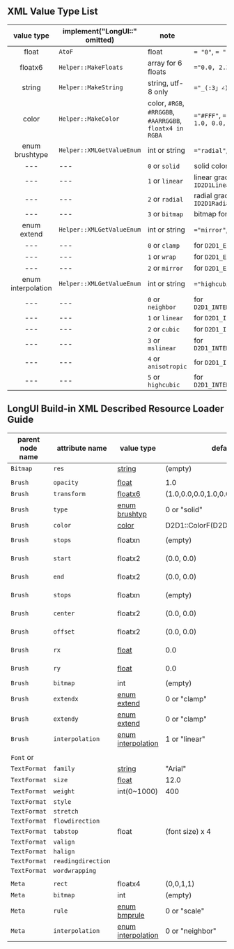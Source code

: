 ## XML Value Type List
value type|implement("LongUI::" omitted)|note|e.g.
:--------:|---------|----|----
<span id="jump_float">float</span>|`AtoF`|float| `= "0"`, `= "1e3"`, `= "-1.0"`
<span id="jump_floatx6">floatx6</span>|`Helper::MakeFloats`|array for 6 floats| `="0.0, 2.33333, -123, 1e-2,0,0"`
<span id="jump_string">string</span>|`Helper::MakeString`|string, utf-8 only| `="_(:3」∠)_"`
<span id="jump_color">color</span>|`Helper::MakeColor`|color, `#RGB`, `#RRGGBB`, `#AARRGGBB`, `floatx4 in RGBA` | `="#FFF"`, `="#ABCDEF"`, `="#88ABCDEF"`, `="0.0, 1.0, 0.0, 1.0"`
<span id="jump_enum_brushtype">enum brushtype</span>|`Helper::XMLGetValueEnum`|int or string| `="radial"`, `="1"`
---|---|`0` or `solid`| solid color brush for `ID2D1SolidColorBrush`
---|---|`1` or `linear`| linear gradient brush for `ID2D1LinearGradientBrush`
---|---|`2` or `radial`| radial gradient brush for `ID2D1RadialGradientBrush`
---|---|`3` or `bitmap`| bitmap for `ID2D1BitmapBrush1`
<span id="jump_enum_extend">enum extend</span>|`Helper::XMLGetValueEnum`|int or string| `="mirror"`, `="1"`
---|---|`0` or `clamp`|for `D2D1_EXTEND_MODE_CLAMP`
---|---|`1` or `wrap`|for `D2D1_EXTEND_MODE_WRAP`
---|---|`2` or `mirror`|for `D2D1_EXTEND_MODE_MIRROR`
<span id="jump_enum_interpolation">enum interpolation</span>|`Helper::XMLGetValueEnum`|int or string| `="highcubic"`, `="1"`
---|---|`0` or `neighbor`|for `D2D1_INTERPOLATION_MODE_NEAREST_NEIGHBOR`
---|---|`1` or `linear`|for `D2D1_INTERPOLATION_MODE_LINEAR`
---|---|`2` or `cubic`|for `D2D1_INTERPOLATION_MODE_CUBIC`
---|---|`3` or `mslinear`|for `D2D1_INTERPOLATION_MODE_MULTI_SAMPLE_LINEAR`
---|---|`4` or `anisotropic`|for `D2D1_INTERPOLATION_MODE_ANISOTROPIC`
---|---|`5` or `highcubic`|for `D2D1_INTERPOLATION_MODE_HIGH_QUALITY_CUBIC`

## LongUI Build-in XML Described Resource Loader Guide
  
parent node name|attribute name|value type|default|note
----------------|--------------|----------|-------|----
`Bitmap`|`res`|[string](#jump_string)|(empty)|URI for image file
  |  |  |  |  
`Brush`|`opacity`|[float](#jump_float)|1.0|opacity for `ID2D1Brush`
`Brush`|`transform`|[floatx6](#jump_jump_floatx6)|(1.0,0.0,0.0,1.0,0.0,0.0)|transform for `ID2D1Brush`
`Brush`|`type`|[enum brushtyp](#jump_enum_brushtype)|0 or "solid"|type for this brush
`Brush`|`color`|[color](#jump_color)|D2D1::ColorF(D2D1::ColorF::Black)|for `solid`, color for  `ID2D1SolidColorBrush`
`Brush`|`stops`|floatxn|(empty)|for `linear` and `radial`,  array in any size "stops" for `ID2D1GradientStopCollection`
`Brush`|`start`|floatx2|(0.0, 0.0)|for `linear`, start point for `D2D1_LINEAR_GRADIENT_BRUSH_PROPERTIES::startPoint`
`Brush`|`end`|floatx2|(0.0, 0.0)|for `linear`, end point for `D2D1_LINEAR_GRADIENT_BRUSH_PROPERTIES::endPoint`
`Brush`|`stops`|floatxn|(empty)|for `linear` and `radial`,  array in any size "stops" for `ID2D1GradientStopCollection`
`Brush`|`center`|floatx2|(0.0, 0.0)|for `radial`, center point for `D2D1_RADIAL_GRADIENT_BRUSH_PROPERTIES::center`
`Brush`|`offset`|floatx2|(0.0, 0.0)|for `radial`, origin offset for `D2D1_RADIAL_GRADIENT_BRUSH_PROPERTIES::gradientOriginOffset`
`Brush`|`rx`|[float](#jump_float)|0.0|for `radial`, x-radiu for `D2D1_RADIAL_GRADIENT_BRUSH_PROPERTIES::radiusX`
`Brush`|`ry`|[float](#jump_float)|0.0|for `radial`, y-radiu for `D2D1_RADIAL_GRADIENT_BRUSH_PROPERTIES::radiusY`
`Brush`|`bitmap`|int|(empty)|for `bitmap`, common bitmap resource index
`Brush`|`extendx`|[enum extend](#jump_enum_extend)|0 or "clamp"|for `bitmap`, x-extendy mode for `D2D1_BITMAP_BRUSH_PROPERTIES1::extendModeX`
`Brush`|`extendy`|[enum extend](#jump_enum_extend)|0 or "clamp"|for `bitmap`, y-extendy mode for `D2D1_BITMAP_BRUSH_PROPERTIES1::extendModeY`
`Brush`|`interpolation`|[enum interpolation](#jump_enum_interpolation)|1 or "linear"|for `bitmap`, interpolation mode for `D2D1_BITMAP_BRUSH_PROPERTIES1::interpolationMode`
  |  |  |  |  
`Font` or|  |  |  |  
`TextFormat`|`family`|[string](#jump_string)|"Arial"|font family name
`TextFormat`|`size`|[float](#jump_float)|12.0|font size
`TextFormat`|`weight`|int(0~1000)|400|`DWRITE_FONT_WEIGHT_NORMAL`=400 in `DWRITE_FONT_WEIGHT`
`TextFormat`|`style`|  |  |  
`TextFormat`|`stretch`|  |  |  
`TextFormat`|`flowdirection`|  |  |  
`TextFormat`|`tabstop`|float|(font size) x 4| width of `\t`
`TextFormat`|`valign`|  |  |  
`TextFormat`|`halign`|  |  |  
`TextFormat`|`readingdirection`|  |  |  
`TextFormat`|`wordwrapping`|  |  |  
  |  |  |  |  
`Meta`|`rect`|floatx4|(0,0,1,1)|rect of bitmap, `src_rect`
`Meta`|`bitmap`|int|(empty)|common bitmap resource index
`Meta`|`rule`|[enum bmprule](#jump_enum_bmprule)|0 or "scale"| rendering-rule for this meta
`Meta`|`interpolation`|[enum interpolation](#jump_enum_interpolation)|0 or "neighbor"|or `D2D1_INTERPOLATION_MODE`

